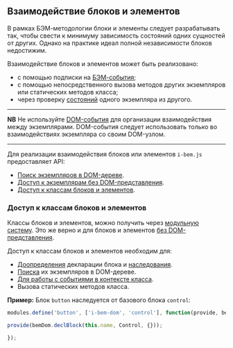 <a name="ibc"></a>
## Взаимодействие блоков и элементов

В рамках БЭМ-методологии блоки и элементы следует разрабатывать так, чтобы свести к минимуму зависимость состояний одних сущностей от других.
Однако на практике идеал полной независимости блоков недостижим.

Взаимодействие блоков и элементов может быть реализовано:

* с помощью подписки на [БЭМ-события](i-bem-js-events.ru.md#bem-events);
* с помощью непосредственного вызова методов других экземпляров или статических методов класса;
* через проверку [состояний](i-bem-js-states.ru.md) одного экземпляра из другого.

***

**NB** Не используйте [DOM-события](i-bem-js-events.ru.md#dom-events) для организации взаимодействия между экземплярами.
DOM-события следует использовать только во взаимодействиях экземпляра со своим DOM-узлом.

***

Для реализации взаимодействия блоков или элементов `i-bem.js` предоставляет API:

* [Поиск экземпляров в DOM-дереве](i-bem-js-dom.ru.md#api-find).
* [Доступ к экземплярам без DOM-представления](i-bem-js-html-binding.ru.md#api-nodom).
* [Доступ к классам блоков и элементов](#api-class).

<a name="api-class"></a>
### Доступ к классам блоков и элементов

Классы блоков и элементов, можно получить через [модульную систему][ym].
Это же верно и для блоков и элементов [без DOM-представления](i-bem-js-html-binding.ru.md#i-blocks).

Доступ к классам блоков и элементов необходим для:

* [Доопределения](i-bem-js-decl.ru.md#inher-over) декларации блока и [наследования](i-bem-js-decl.ru.md#inher).
* [Поиска](i-bem-js-dom.ru.js#api-find) их экземпляров в DOM-дереве.
* [Для работы с событиями в контексте класса](i-bem-js-events.ru.md).
* Вызова статических методов класса.

**Пример:** Блок `button` наследуется от базового блока `control`:

```js
modules.define('button', ['i-bem-dom', 'control'], function(provide, bemDom, Control) {

provide(bemDom.declBlock(this.name, Control, {}));

});
```

[ym]: https://github.com/ymaps/modules
